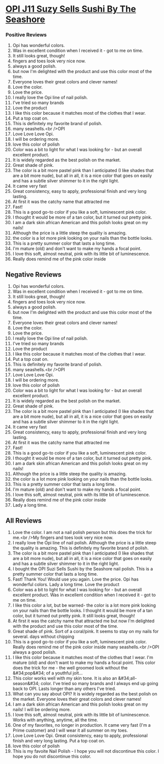 # [OPI J11 Suzy Sells Sushi By The Seashore](https://products.checkmycream.com/products/OPI-J11-Suzy-Sells-Sushi-By-The-Seashore.html)

### Positive Reviews

<ol>
      <li>Opi has wonderful colors.</li>
      <li>Was in excellent condition when I received it - got to me on time.</li>
      <li>It still looks great, though!</li>
      <li>fingers and toes look very nice now.</li>
      <li>always a good polish.</li>
      <li>but now I&#x27;m delighted with the product and use this color most of the time.</li>
      <li>Everyone loves their great colors and clever names!</li>
      <li>Love the color.</li>
      <li>Love the price.</li>
      <li>I really love the Opi line of nail polish.  </li>
      <li>I&#x27;ve tried so many brands</li>
      <li>Love the product</li>
      <li>I like this color because it matches most of the clothes that I wear.  </li>
      <li>Put a top coat on.</li>
      <li>This is definitely my favorite brand of polish.</li>
      <li>many seashells.&lt;br /&gt;OPI</li>
      <li>Love Love Love Opi.</li>
      <li>I will be ordering more.</li>
      <li>love this color of polish</li>
      <li>Color was a bit to light for what I was looking for - but an overall excellent product.  </li>
      <li>It is widely regarded as the best polish on the market.</li>
      <li>Great shade of pink.</li>
      <li>The color is a bit more pastel pink than I anticipated (I like shades that are a bit more nude), but all in all, it is a nice color that goes on easily and has a subtle silver shimmer to it in the right light.</li>
      <li>It came very fast</li>
      <li>Great consistency, easy to apply, professional finish and very long lasting.</li>
      <li>At first it was the catchy name that attracted me</li>
      <li>Fast!</li>
      <li>This is a good go-to color if you like a soft, luminescent pink color.  </li>
      <li>I thought it would be more of a tan color, but it turned out pretty pink.</li>
      <li>I am a dark skin african American and this polish looks great on my nails!</li>
      <li>Although the price is a little steep the quality is amazing.  </li>
      <li>the color is a lot more pink looking on your nails than the bottle looks.</li>
      <li>This is a pretty summer color that lasts a long time.</li>
      <li>I&#x27;m mature (old) and don&#x27;t want to make my hands a focal point.  </li>
      <li>I love this soft, almost neutral, pink with its little bit of luminescence.</li>
      <li>Really does remind me of the pink color inside</li>
</ol>


<h2>Negative Reviews</h2>
<ol>
<li> Opi has wonderful colors.</li>
<li> Was in excellent condition when I received it - got to me on time.</li>
<li> It still looks great, though!</li>
<li> fingers and toes look very nice now.</li>
<li> always a good polish.</li>
<li> but now I&#x27;m delighted with the product and use this color most of the time.</li>
<li> Everyone loves their great colors and clever names!</li>
<li> Love the color.</li>
<li> Love the price.</li>
<li> I really love the Opi line of nail polish.  </li>
<li> I&#x27;ve tried so many brands</li>
<li> Love the product</li>
<li> I like this color because it matches most of the clothes that I wear.  </li>
<li> Put a top coat on.</li>
<li> This is definitely my favorite brand of polish.</li>
<li> many seashells.&lt;br /&gt;OPI</li>
<li> Love Love Love Opi.</li>
<li> I will be ordering more.</li>
<li> love this color of polish</li>
<li> Color was a bit to light for what I was looking for - but an overall excellent product.  </li>
<li> It is widely regarded as the best polish on the market.</li>
<li> Great shade of pink.</li>
<li> The color is a bit more pastel pink than I anticipated (I like shades that are a bit more nude), but all in all, it is a nice color that goes on easily and has a subtle silver shimmer to it in the right light.</li>
<li> It came very fast</li>
<li> Great consistency, easy to apply, professional finish and very long lasting.</li>
<li> At first it was the catchy name that attracted me</li>
<li> Fast!</li>
<li> This is a good go-to color if you like a soft, luminescent pink color.  </li>
<li> I thought it would be more of a tan color, but it turned out pretty pink.</li>
<li> I am a dark skin african American and this polish looks great on my nails!</li>
<li> Although the price is a little steep the quality is amazing.  </li>
<li> the color is a lot more pink looking on your nails than the bottle looks.</li>
<li> This is a pretty summer color that lasts a long time.</li>
<li> I&#x27;m mature (old) and don&#x27;t want to make my hands a focal point.  </li>
<li> I love this soft, almost neutral, pink with its little bit of luminescence.</li>
<li> Really does remind me of the pink color inside</li>
<li> Lady a long time.  </li>
</ol>

<h2>All Reviews</h2>

<ol>
    <li> Love the color. I am not a nail polish person but this does the trick for me.&lt;br /&gt;My fingers and toes look very nice now.</li>
    <li> I really love the Opi line of nail polish.  Although the price is a little steep the quality is amazing.  This is definitely my favorite brand of polish.</li>
    <li> The color is a bit more pastel pink than I anticipated (I like shades that are a bit more nude), but all in all, it is a nice color that goes on easily and has a subtle silver shimmer to it in the right light.</li>
    <li> I bought the OPI Suzi Sells Sushi by the Seashore nail polish. This is a pretty summer color that lasts a long time.</li>
    <li> Fast! Thank You! Would use you again. Love the price. Opi has wonderful colors. Lady a long time.  Love the product</li>
    <li> Color was a bit to light for what I was looking for - but an overall excellent product.  Was in excellent condition when I received it - got to me on time.</li>
    <li> I like this color a lot, but be warned- the color is a lot more pink looking on your nails than the bottle looks. I thought it would be more of a tan color, but it turned out pretty pink. It still looks great, though!</li>
    <li> At first it was the catchy name that attracted me but now I&#x27;m delighted with the product and use this color most of the time.</li>
    <li> Great shade of pink. Sort of a coral/pink. It seems to stay on my nails for several. days without chipping</li>
    <li> This is a good go-to color if you like a soft, luminescent pink color.  Really does remind me of the pink color inside many seashells.&lt;br /&gt;OPI always a good polish.</li>
    <li> I like this color because it matches most of the clothes that I wear.  I&#x27;m mature (old) and don&#x27;t want to make my hands a focal point.  This color does the trick for me - the well groomed look without the &amp;#34;pop&amp;#34; of a youthful jolt...</li>
    <li> This color works well with my skin tone.  It is also an &amp;#34;all-season&amp;#34; color. I&#x27;ve tried so many brands and I always end up going back to OPI. Lasts longer than any others I&#x27;ve tried.</li>
    <li> What can you say about OPI?  It is widely regarded as the best polish on the market. Everyone loves their great colors and clever names!</li>
    <li> I am a dark skin african American and this polish looks great on my nails! I will be ordering more.</li>
    <li> I love this soft, almost neutral, pink with its little bit of luminescence. Works with anything, anytime, all the time.</li>
    <li> One of my favorites, no longer in production.  It came very fast (I&#x27;m a Prime customer) and I will wear it all summer on my toes.</li>
    <li> Love Love Love Opi. Great consistency, easy to apply, professional finish and very long lasting. Put a top coat on.</li>
    <li> love this color of polish</li>
    <li> This is my favoite Nail Polish - I hope you will not discontinue this color.  I hope you do not discontinue this color.</li>
</ol>




